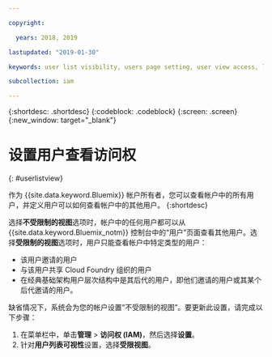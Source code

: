 ```yaml
---

copyright:

  years: 2018, 2019

lastupdated: "2019-01-30"

keywords: user list visibility, users page setting, user view access, limit access to users list, user list access

subcollection: iam

---
```


{:shortdesc: .shortdesc}
{:codeblock: .codeblock}
{:screen: .screen}
{:new_window: target="_blank"}

# 设置用户查看访问权
{: #userlistview}

作为 {{site.data.keyword.Bluemix}} 帐户所有者，您可以查看帐户中的所有用户，并定义用户可以如何查看帐户中的其他用户。
{:shortdesc}

选择**不受限制的视图**选项时，帐户中的任何用户都可以从 {{site.data.keyword.Bluemix_notm}} 控制台中的“用户”页面查看其他用户。选择**受限制的视图**选项时，用户只能查看帐户中特定类型的用户：

* 该用户邀请的用户
* 与该用户共享 Cloud Foundry 组织的用户
* 在经典基础架构用户层次结构中是其后代的用户，即他们邀请的用户或其某个后代邀请的用户。

缺省情况下，系统会为您的帐户设置“不受限制的视图”。要更新此设置，请完成以下步骤：

1. 在菜单栏中，单击**管理** &gt; **访问权 (IAM)**，然后选择**设置**。
2. 针对**用户列表可视性**设置，选择**受限视图**。
